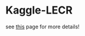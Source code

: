 # Kaggle-LECR
see [this](https://www.kaggle.com/competitions/learning-equality-curriculum-recommendations) page for more details!
